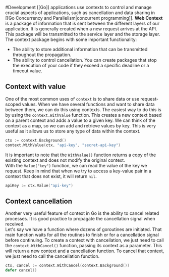 #Development 
[[Go]] applications use contexts to control and manage crucial aspects of applications, such as cancellation and data sharing in [[Go Concurrency and Parallelism|concurrent programming]].
**Web Context** is a package of information that is sent between the different layers of our application. It is generally created when a new request arrives at the API. This package will be transmitted to the service layer and the storage layer.
The context package begins with some important functionality:
- The ability to store additional information that can be transmitted throughout the propagation.
- The ability to control cancellation. You can create packages that stop the execution of your code if they exceed a specific deadline or a timeout value.
## Context with value
One of the most common uses of `context` is to share data or use request-scoped values. When we have several functions and want to share data between them, we can do this using contexts. The easiest way to do this is by using the `context.WithValue` function. This creates a new context based on a parent context and adds a value to a given key.
We can think of the context as a map, so we can add and retrieve values by key. This is very useful as it allows us to store any type of data within the context.
```go
ctx := context.Background()
context.WithValue(ctx, "api-key", "secret-api-key")
```
It is important to note that the `WithValue()` function returns a copy of the existing context and does not modify the original context.  
With the `Value("key")` function, we can read the value of the key we request. Keep in mind that when we try to access a key-value pair in a context that does not exist, it will return `nil`.
```go
apiKey := ctx.Value("api-key")
```
## Context cancellation
Another very useful feature of context in Go is the ability to cancel related processes. It is good practice to propagate the cancellation signal when received.  
Let's say we have a function where dozens of goroutines are initiated. That main function waits for all the routines to finish or for a cancellation signal before continuing.
To create a context with cancellation, we just need to call the `context.WithCancel()` function, passing its context as a parameter. This will return a new context and a cancellation function. To cancel that context, we just need to call the cancellation function.
```go
ctx, cancel := context.WithCancel(context.Background())
defer cancel()
```